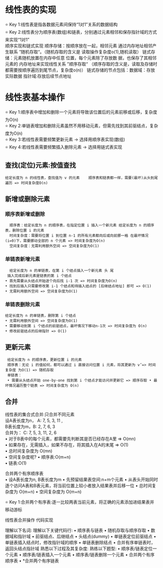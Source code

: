 # 线性表的实现
⭐ Key 1:线性表是指各数据元素间保持“1对1”关系的数据结构        
⭐ Key 2:线性表分为顺序表(数组)和链表，分别通过元素相邻和保存指针域的方式来实现“1对1”       
顺序实现和链式实现 
顺序存储：按顺序放在一起，相邻元素 通过内存地址相邻产生联系 ”随机存取“。（随机存取的含义是 读取操作复杂度o(1),随机读取）
链式存储：元素随机放置在内存中任意 位置，每个元素除了存放数 据，也保存了其相邻元素的 内存地址来实现线性关系 ”顺序存取“ （顺序存取的含义是，读取及存储时都需要按顺序遍历到尾节点，复杂度o(n)）
        链式存储的节点包括：数据域：存放实际数据 指针域:存放后续节点地址

# 线性表基本操作
 ⭐ Key 1:顺序表中增加和删除一个元素将导致该位置后的元素前移或后移，复杂度为O(n)      
 ⭐ Key 2:单链表增加和删除元素虽然不用移动元素，但需先找到其前驱结点，复杂度为O(n)    
 ⭐ Key 3:若线性表需要频繁更新元素 -> 选择用顺序表实现(数组)     
 ⭐ Key 4:若线性表需要频繁插入删除元素 -> 选择用链式表实现     
 
 ## 查找(定位)元素:按值查找
    给定长度为 n 的线性表，查找值为 v 的元素    顺序表和链表都一样，需要(最坏)从头到尾遍历 => 时间复杂度O(n)
 ## 新增或删除元素
   ### 顺序表新增或删除
      顺序表：给定长度为 n 的顺序表，在指定位置 i 插入一个新元素 给定长度为 n 的顺序表，删除位置 i 的元素
      时间复杂度：需要将位置 i 到位置 n-1 的所有元素都向后或向前挪一格 在最坏情况(i=0)下，需要挪动全部的 n 个元素 => 时间复杂度为O(n) 
      空间复杂度：无需利用额外空间 => 空间复杂度为O(1)

   ### 单链表新增元素
      给定长度为 n 的单链表，在第 i 个结点插入一个新元素 头 尾
     插入完成后新元素是链表的第 i 个结点
    • 首先需要从头结点开始逐个向后找 i-1 次 => 时间复杂度为O(n)
    • 找到后插入只需要修改第 i-1 个结点和待插入结点的 [后继结点地址] 即可 => O(1)
    • 无需利用额外空间 => 空间复杂度为O(1)
   ### 单链表删除元素
    给定长度为 n 的单链表，删除第 i 个结点
    • 无需利用额外空间 => 空间复杂度为O(1)
    • 需要移动到第 i 个结点的前驱结点，最坏情况下移动n-1次 => 时间复杂度为 O(n)
    • 修改前驱结点的后继指针 => O(1)

  ## 更新元素
     给定长度为 n 的顺序表，更新位置 i 的元素
     顺序表：无论 i 的值如何，都可以通过 i 直接访问位置 i 元素，将其更新为 v’=> 时间复杂度 为O(1) => 随机存取
     单链表：
     • 需要从头结点开始 one-by-one 找到第 i 个结点才能访问并更新它 => 顺序存取 • 最坏情况遍历整个链表 => 时间复杂度为 O(n)
     
  ## 合并
  
  线性表的集合式合并:只合并不同元素      
  设A表长度为n， A: 7, 5, 3, 11 ,   
  B表长度为m，B: 2, 7, 6, 3   
  合并为： C: 7, 5, 3, 11, 2, 6  
  • 对于B表中的每个元素，都需要先判断其是否已经存在A里 => O(mn)  
  • 如果存在，无需插入，如果不存在，将其插入在A的末尾 => O(1)   
  • 总时间复杂度为 O(mn)  
  • 空间复杂度呢? • 顺序表:O(m+n)  
  • 链表:O(1)   
     
    
    
    
  合并两个有序顺序表  
        • 设A表长度为n, B表长度为m
        • 先预留结果表空间:n+m个元素
        • 从表头开始同时逐个访问A表和B表元素，将当前位置上较小者放入结果表并后移一位
        • 总时间复杂度为 O(m+n)
        • 空间复杂度为 O(m+n)
     
 ⭐ Key 1:合并两个有序表:逐一比较两表当前元素，将正确的元素添加进结果表并移动游标





线性表合并操作
代码实现

 理解以下名词: 理解以下关键代码行:
• 顺序表与链表
• 随机存取与顺序存取
• 数据域和指针域
• 前驱结点、后继结点
• 头结点(dummy)
• 单链表定位前驱结点
• 单链表插入结点时，修改指针域的顺序 • 单链表删除结点
• 合并有序单链表时，返回头结点指针域
熟悉以下过程及其复杂度: 熟练以下题型:
• 顺序表/链表定位一个元素
• 顺序表/链表插入一个元素
• 顺序表/链表删除一个元素
• 合并两个有序顺序表
• *合并两个有序链表




